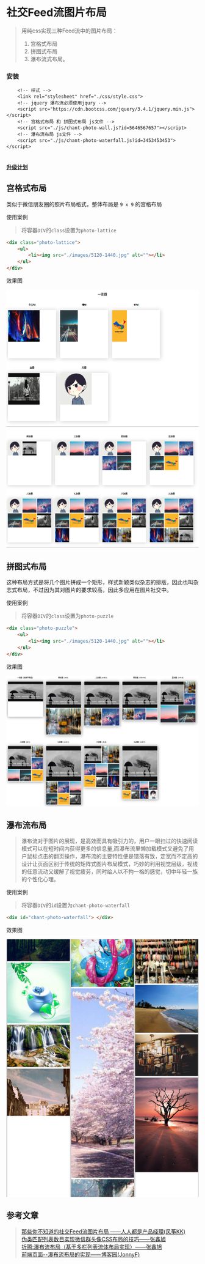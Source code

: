 # 社交Feed流图片布局
> 用纯css实现三种Feed流中的图片布局：
>1. 宫格式布局  
>2. 拼图式布局  
>3. 瀑布流式布局。

### 安装
```
    <!-- 样式 -->
    <link rel="stylesheet" href="./css/style.css">
    <!-- jquery 瀑布流必须使用jqury -->
    <script src="https://cdn.bootcss.com/jquery/3.4.1/jquery.min.js"></script>
    <!-- 宫格式布局 和 拼图式布局 js文件 -->
    <script src="./js/chant-photo-wall.js?id=5646567657"></script>
    <!-- 瀑布流布局 js文件 -->
    <script src="./js/chant-photo-waterfall.js?id=3453453453"></script>
    
```
#### [升级计划][updatelink]

## 宫格式布局
类似于微信朋友圈的照片布局格式，整体布局是 `9 x 9` 的宫格布局  

使用案例
> 将容器`DIV`的`class`设置为`photo-lattice`

```html
<div class="photo-lattice">
    <ul>
        <li><img src="./images/5120-1440.jpg" alt=""></li>
    </ul>
</div>
```

效果图  

![oneimage][image1]
![moreimage][image2]

## 拼图式布局
这种布局方式是将几个图片拼成一个矩形，样式新颖类似杂志的排版，因此也叫杂志式布局，不过因为其对图片的要求较高，因此多应用在图片社交中。  

使用案例
> 将容器`DIV`的`class`设置为`photo-puzzle`

```html
<div class="photo-puzzle">
    <ul>
        <li><img src="./images/5120-1440.jpg" alt=""></li>
    </ul>
</div>
```

效果图  

![pintuimage][image3]

## 瀑布流布局
>瀑布流对于图片的展现，是高效而具有吸引力的，用户一眼扫过的快速阅读模式可以在短时间内获得更多的信息量,而瀑布流里懒加载模式又避免了用户鼠标点击的翻页操作，瀑布流的主要特性便是错落有致，定宽而不定高的设计让页面区别于传统的矩阵式图片布局模式，巧妙的利用视觉层级，视线的任意流动又缓解了视觉疲劳，同时给人以不拘一格的感觉，切中年轻一族的个性化心理。

使用案例
> 将容器`DIV`的`id`设置为`chant-photo-waterfall`

```html
<div id="chant-photo-waterfall"> </div>
```

效果图  

![pubuimage][image4]

## 参考文章
>
>[那些你不知道的社交Feed流图片布局 ——人人都是产品经理(风筝KK)][text1]  
>[伪类匹配列表数目实现微信群头像CSS布局的技巧——张鑫旭][text2]  
>[折腾:瀑布流布局（基于多栏列表流体布局实现）——张鑫旭][text3]  
>[前端页面--瀑布流布局的实现——博客园(JonnyF)][text4]



[updatelink]: /UPDATEPLAN.md "查看升级计划"

[image1]: /readme/gongge-one-image.png "一张图的特俗情况"
[image2]: /readme/gongge-more-image.png "多张图的布局"
[image3]: /readme/pintu-all-image.png "拼图式布局全部预览"
[image4]: /readme/pubu-all-image.png "瀑布流布局全部预览"

[text1]: http://www.woshipm.com/pd/1538864.html "那些你不知道的社交Feed流图片布局 ————人人都是产品经理(风筝KK)"
[text2]: https://www.zhangxinxu.com/wordpress/2019/03/nth-last-child-css-layout/ "伪类匹配列表数目实现微信群头像CSS布局的技巧——张鑫旭"
[text3]: https://www.zhangxinxu.com/wordpress/2012/03/%E5%A4%9A%E6%A0%8F%E5%88%97%E8%A1%A8%E5%8E%9F%E7%90%86%E4%B8%8B%E5%AE%9E%E7%8E%B0%E7%9A%84%E7%80%91%E5%B8%83%E6%B5%81%E5%B8%83%E5%B1%80-waterfall-layout/ "折腾:瀑布流布局（基于多栏列表流体布局实现）"
[text4]: https://www.cnblogs.com/fuhuixiang/p/4340205.html "前端页面--瀑布流布局的实现"